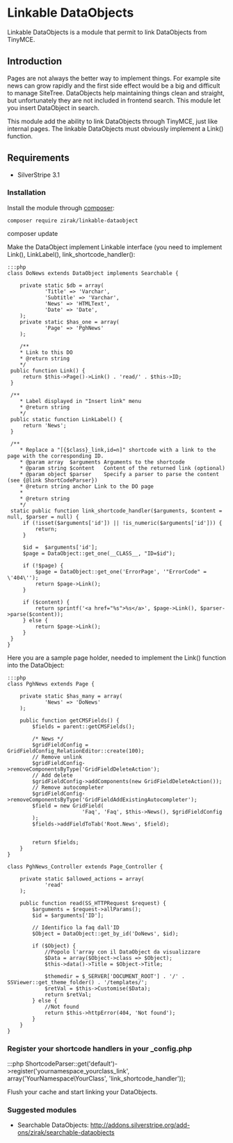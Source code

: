 # Linkable DataObjects

Linkable DataObjects is a module that permit to link DataObjects from TinyMCE.

## Introduction

Pages are not always the better way to implement things. For example site news can grow rapidly and the first side effect
would be a big and difficult to manage SiteTree. DataObjects help maintaining things clean and straight, but unfortunately 
they are not included in frontend search. This module let you insert DataObject in search.

This module add the ability to link DataObjects through TinyMCE, just like internal pages. The linkable DataObjects must obviously implement 
a Link() function.

## Requirements

 * SilverStripe 3.1

### Installation

Install the module through [composer](http://getcomposer.org):

	composer require zirak/linkable-dataobject
  composer update

Make the DataObject implement Linkable interface (you need to implement Link(), LinkLabel(), link_shortcode_handler():

	:::php
	class DoNews extends DataObject implements Searchable {

		private static $db = array(
				'Title' => 'Varchar',
				'Subtitle' => 'Varchar',
				'News' => 'HTMLText',
				'Date' => 'Date',
		);
		private static $has_one = array(
				'Page' => 'PghNews'
		);

		/**
		* Link to this DO
		* @return string
		*/
	 public function Link() {
		 return $this->Page()->Link() . 'read/' . $this->ID;
	 }

	 /**
		* Label displayed in "Insert link" menu
		* @return string
		*/
	 public static function LinkLabel() {
		 return 'News';
	 }

	 /**
		* Replace a "[{$class}_link,id=n]" shortcode with a link to the page with the corresponding ID.
		* @param array  $arguments Arguments to the shortcode
		* @param string $content   Content of the returned link (optional)
		* @param object $parser    Specify a parser to parse the content (see {@link ShortCodeParser})
		* @return string anchor Link to the DO page
		*
		* @return string
		*/
	 static public function link_shortcode_handler($arguments, $content = null, $parser = null) {
		 if (!isset($arguments['id']) || !is_numeric($arguments['id'])) {
			 return;
		 }

		 $id =  $arguments['id'];
		 $page = DataObject::get_one(__CLASS__, "ID=$id");

		 if (!$page) {
			 $page = DataObject::get_one('ErrorPage', '"ErrorCode" = \'404\'');
			 return $page->Link();
		 }

		 if ($content) {
			 return sprintf('<a href="%s">%s</a>', $page->Link(), $parser->parse($content));
		 } else {
			 return $page->Link();
		 }
	 }
	}

Here you are a sample page holder, needed to implement the Link() function into the DataObject:

	:::php
	class PghNews extends Page {

		private static $has_many = array(
				'News' => 'DoNews'
		);

		public function getCMSFields() {
			$fields = parent::getCMSFields();

			/* News */
			$gridFieldConfig = GridFieldConfig_RelationEditor::create(100);
			// Remove unlink
			$gridFieldConfig->removeComponentsByType('GridFieldDeleteAction');
			// Add delete
			$gridFieldConfig->addComponents(new GridFieldDeleteAction());
			// Remove autocompleter
			$gridFieldConfig->removeComponentsByType('GridFieldAddExistingAutocompleter');
			$field = new GridField(
							'Faq', 'Faq', $this->News(), $gridFieldConfig
			);
			$fields->addFieldToTab('Root.News', $field);


			return $fields;
		}
	}

	class PghNews_Controller extends Page_Controller {

		private static $allowed_actions = array(
				'read'
		);

		public function read(SS_HTTPRequest $request) {
			$arguments = $request->allParams();
			$id = $arguments['ID'];

			// Identifico la faq dall'ID
			$Object = DataObject::get_by_id('DoNews', $id);

			if ($Object) {
				//Popolo l'array con il DataObject da visualizzare
				$Data = array($Object->class => $Object);
				$this->data()->Title = $Object->Title;

				$themedir = $_SERVER['DOCUMENT_ROOT'] . '/' . SSViewer::get_theme_folder() . '/templates/';
				$retVal = $this->Customise($Data);
				return $retVal;
			} else {
				//Not found
				return $this->httpError(404, 'Not found');
			}
		}
	}

### Register your shortcode handlers in your _config.php	
:::php
	ShortcodeParser::get('default')->register('yournamespace_yourclass_link', array('YourNamespace\YourClass', 'link_shortcode_handler'));
	

Flush your cache and start linking your DataObjects.

### Suggested modules

 * Searchable DataObjects: http://addons.silverstripe.org/add-ons/zirak/searchable-dataobjects
